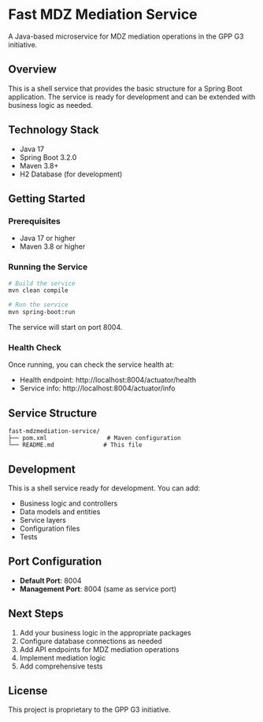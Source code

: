 # Fast MDZ Mediation Service

A Java-based microservice for MDZ mediation operations in the GPP G3 initiative.

## Overview

This is a shell service that provides the basic structure for a Spring Boot application. The service is ready for development and can be extended with business logic as needed.

## Technology Stack

- Java 17
- Spring Boot 3.2.0
- Maven 3.8+
- H2 Database (for development)

## Getting Started

### Prerequisites
- Java 17 or higher
- Maven 3.8 or higher

### Running the Service

```bash
# Build the service
mvn clean compile

# Run the service
mvn spring-boot:run
```

The service will start on port 8004.

### Health Check

Once running, you can check the service health at:
- Health endpoint: http://localhost:8004/actuator/health
- Service info: http://localhost:8004/actuator/info

## Service Structure

```
fast-mdzmediation-service/
├── pom.xml                 # Maven configuration
└── README.md              # This file
```

## Development

This is a shell service ready for development. You can add:
- Business logic and controllers
- Data models and entities
- Service layers
- Configuration files
- Tests

## Port Configuration

- **Default Port**: 8004
- **Management Port**: 8004 (same as service port)

## Next Steps

1. Add your business logic in the appropriate packages
2. Configure database connections as needed
3. Add API endpoints for MDZ mediation operations
4. Implement mediation logic
5. Add comprehensive tests

## License

This project is proprietary to the GPP G3 initiative. 